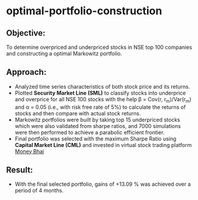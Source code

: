 # optimal-portfolio-construction

## Objective:

To determine overpriced and underpriced stocks in NSE top 100 companies and constructing a optimal Markowitz portfolio.

## Approach:

- Analyzed time series characteristics of both stock price and its returns. 
- Plotted **Security Market Line (SML)** to classify stocks into underprice and overprice for all NSE 100 stocks with the help &beta; = Cov(r, r<sub>m</sub>)/Var(r<sub>m</sub>) and &alpha; = 0.05 (i.e., with risk free rate of 5%) to calculate the returns of stocks and then compare with actual stock returns.
- Markowitz portfolios were built by taking top 15 underpriced stocks which were also validated from sharpe ratios, and 7000 simulations were then performed to achieve a parabolic efficient frontier.
- Final portfolio was selected with the maximum Sharpe Ratio using **Capital Market Line (CML)** and invested in virtual stock trading platform [Money Bhai](https://moneybhai.moneycontrol.com/)

## Result:

-  With the final selected portfolio, gains of +13.09 % was achieved over a period of 4 months.
